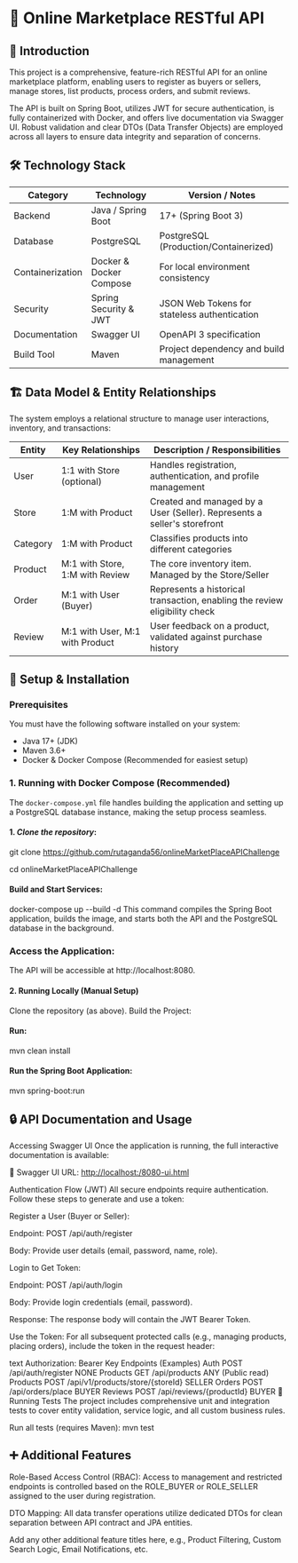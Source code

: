 # 🚀 Online Marketplace RESTful API
## 📝 Introduction

This project is a comprehensive, feature-rich RESTful API for an online marketplace platform, enabling users to register as buyers or sellers, manage stores, list products, process orders, and submit reviews.

The API is built on Spring Boot, utilizes JWT for secure authentication, is fully containerized with Docker, and offers live documentation via Swagger UI. Robust validation and clear DTOs (Data Transfer Objects) are employed across all layers to ensure data integrity and separation of concerns.

## 🛠️ Technology Stack

| Category | Technology | Version / Notes |
|----------|------------|-----------------|
| Backend | Java / Spring Boot | 17+ (Spring Boot 3) |
| Database | PostgreSQL  | PostgreSQL (Production/Containerized)|
| Containerization | Docker & Docker Compose | For local environment consistency |
| Security | Spring Security & JWT | JSON Web Tokens for stateless authentication |
| Documentation | Swagger UI | OpenAPI 3 specification |
| Build Tool | Maven | Project dependency and build management |

## 🏗️ Data Model & Entity Relationships

The system employs a relational structure to manage user interactions, inventory, and transactions:

| Entity | Key Relationships | Description / Responsibilities |
|--------|-------------------|-------------------------------|
| User | 1:1 with Store (optional) | Handles registration, authentication, and profile management |
| Store | 1:M with Product | Created and managed by a User (Seller). Represents a seller's storefront |
| Category | 1:M with Product | Classifies products into different categories |
| Product | M:1 with Store, 1:M with Review | The core inventory item. Managed by the Store/Seller |
| Order | M:1 with User (Buyer) | Represents a historical transaction, enabling the review eligibility check |
| Review | M:1 with User, M:1 with Product | User feedback on a product, validated against purchase history |

## 🚀 Setup & Installation

### Prerequisites

You must have the following software installed on your system:

- Java 17+ (JDK)
- Maven 3.6+
- Docker & Docker Compose (Recommended for easiest setup)

### 1. Running with Docker Compose (Recommended)

The `docker-compose.yml` file handles building the application and setting up a PostgreSQL database instance, making the setup process seamless.

#### 1. *Clone the repository*:

   git clone https://github.com/rutaganda56/onlineMarketPlaceAPIChallenge
   
   cd onlineMarketPlaceAPIChallenge
#### Build and Start Services:
docker-compose up --build -d
This command compiles the Spring Boot application, builds the image, and starts both the API and the PostgreSQL database in the background.

### Access the Application:
The API will be accessible at http://localhost:8080.

#### 2. Running Locally (Manual Setup)
Clone the repository (as above).
Build the Project:
####  Run:
mvn clean install
#### Run the Spring Boot Application:
mvn spring-boot:run
## 🔒 API Documentation and Usage
Accessing Swagger UI
Once the application is running, the full interactive documentation is available:

🔗 Swagger UI URL: [http://localhost:/8080-ui.html](http://localhost:8080/swagger-ui/index.html#/)

Authentication Flow (JWT)
All secure endpoints require authentication. Follow these steps to generate and use a token:

Register a User (Buyer or Seller):

Endpoint: POST /api/auth/register

Body: Provide user details (email, password, name, role).

Login to Get Token:

Endpoint: POST /api/auth/login

Body: Provide login credentials (email, password).

Response: The response body will contain the JWT Bearer Token.

Use the Token:
For all subsequent protected calls (e.g., managing products, placing orders), include the token in the request header:

text
Authorization: Bearer <Your JWT Token>
Key Endpoints (Examples)
Auth	POST	/api/auth/register	NONE
Products	GET	/api/products	ANY (Public read)
Products	POST	/api/v1/products/store/{storeId}	SELLER
Orders	POST	/api/orders/place	BUYER
Reviews	POST	/api/reviews/{productId}	BUYER
🧪 Running Tests
The project includes comprehensive unit and integration tests to cover entity validation, service logic, and all custom business rules.

Run all tests (requires Maven):
mvn test
## ➕ Additional Features
Role-Based Access Control (RBAC): Access to management and restricted endpoints is controlled based on the ROLE_BUYER or ROLE_SELLER assigned to the user during registration.

DTO Mapping: All data transfer operations utilize dedicated DTOs for clean separation between API contract and JPA entities.

Add any other additional feature titles here, e.g., Product Filtering, Custom Search Logic, Email Notifications, etc.



